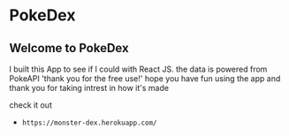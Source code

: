 # PokeDex 

## Welcome to PokeDex

I built this App to see if I could with React JS.
the data is powered from PokeAPI 'thank you for the free use!' hope you have fun using the app
and thank you for taking intrest in how it's made

check it out 
- `https://monster-dex.herokuapp.com/`
